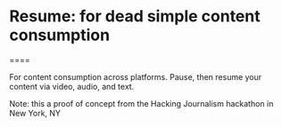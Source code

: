 # Resume: for dead simple content consumption
====


For content consumption across platforms. Pause, then resume your content via video, audio, and text.

Note: this a proof of concept from the Hacking Journalism hackathon in New York, NY

